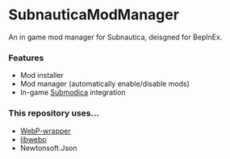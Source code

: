 # SubnauticaModManager
An in game mod manager for Subnautica, deisgned for BepInEx.

### Features
- Mod installer
- Mod manager (automatically enable/disable mods)
- In-game [Submodica](https://submodica.xyz/) integration

### This repository uses...
- [WebP-wrapper](https://github.com/JosePineiro/WebP-wrapper)
- [libwebp](https://github.com/webmproject/libwebp)
- Newtonsoft.Json
